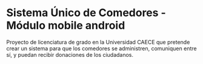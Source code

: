 # Sistema Único de Comedores - Módulo mobile android

Proyecto de licenciatura de grado en la Universidad CAECE que pretende crear un sistema para que los comedores se administren, comuniquen entre sí, y puedan recibir donaciones de los ciudadanos.
